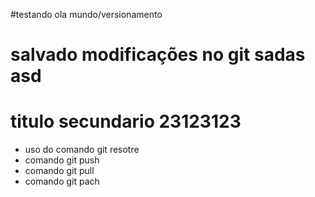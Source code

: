 #testando ola mundo/versionamento

# salvado modificações no git sadas asd

# titulo secundario 23123123

* uso do comando git resotre
* comando git push
* comando git pull
* comando git pach
